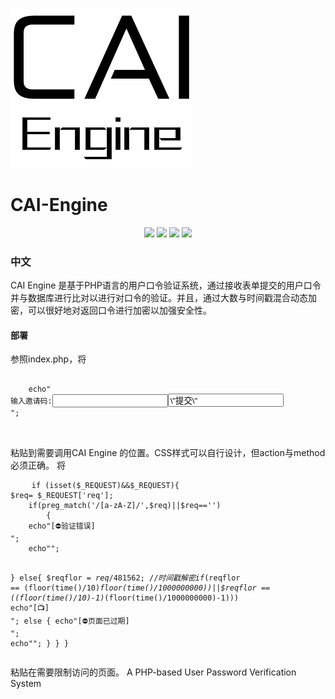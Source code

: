 ![image](https://raw.githubusercontent.com/JimHans/CAI-Engine/master/CAI%20ENGINE%201.5.5%20BETA/CAI.png)
# CAI-Engine
<p align="center">
 
 <img src="https://img.shields.io/badge/Version-1.5.5 Beta-red.svg?style=flat-square">
<img src="https://img.shields.io/badge/language-PHP-green.svg?style=flat-square">
<img src="https://img.shields.io/badge/Design-ZEROLITE-purple.svg?style=flat-square">
<img src="https://img.shields.io/badge/REQUIRED-PHP 5+&MySQL-blue.svg?style=flat-square">
</p>

### 中文

CAI Engine 是基于PHP语言的用户口令验证系统，通过接收表单提交的用户口令并与数据库进行比对以进行对口令的验证。并且，通过大数与时间戳混合动态加密，可以很好地对返回口令进行加密以加强安全性。
#### 部署

参照index.php，将

<pre>
    <code>
    echo"<form action=\"judge.php\" method=\"post\">输入邀请码:<input type=\"text\" name=\"config\"><input type=\"submit\" value=\"提交\"></form>";
    
</code>
</pre>
粘贴到需要调用CAI Engine 的位置。CSS样式可以自行设计，但action与method必须正确。
将
<pre>
    <code>if (isset($_REQUEST)&&$_REQUEST){
$req= $_REQUEST['req'];
    if(preg_match('/[a-zA-Z]/',$req)||$req=='') 
		{
	echo"[⛔验证错误]<br />";
	echo"<script>setTimeout(function(){window.location.href=\"./index.php\";}, 2000);</script>";
}
		else{
$reqflor = $req/481562;//时间戳解密
if($reqflor == (floor(time()/10)*floor(time()/1000000000))||$reqflor == ((floor(time()/10)-1)*(floor(time()/1000000000)-1))) echo"[📺]<br />";
else {
	echo"[⛔页面已过期]<br />";
	echo"<script>setTimeout(function(){window.location.href=\"./index.php\";}, 2000);</script>";
}
		}
	}  </code>
</pre>
粘贴在需要限制访问的页面。
A PHP-based User Password Verification System
